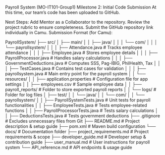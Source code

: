 Payroll System (MO-IT101-Group1)
Milestone 2: Initial Code Submission
At this time, our team’s code has been uploaded to GitHub.

Next Steps:
Add Mentor as a Collaborator to the repository.
Review the project rubric to ensure completeness.
Submit the GitHub repository link individually in Camu.
Submission Format (for Camu):

PayrollSystem/
├── src/
│   ├── main/
│   │   ├── java/
│   │   │   └── com/
│   │   │       └── payrollsystem/
│   │   │           ├── Attendance.java            # Tracks employee attendance
│   │   │           ├── Employee.java              # Stores employee details
│   │   │           ├── PayrollProcessor.java      # Handles salary calculations
│   │   │           ├── GovernmentDeductions.java  # Computes SSS, Pag-IBIG, PhilHealth, Tax
│   │   │           ├── TestCases.java             # Contains test cases for validation
│   │   │           ├── payrollsystem.java         # Main entry point for the payroll system
│   │   └── resources/
│   │       ├── application.properties             # Configuration file for app settings
│   │       ├── employees.csv                      # Sample employee data
│   │       ├── payroll_reports/                   # Folder to store exported payroll reports
│   │       └── logs/                              # Folder for log files
│   ├── test/
│   │   └── java/
│   │       └── com/
│   │           └── payrollsystem/
│   │               ├── PayrollSystemTests.java    # Unit tests for payroll functionalities
│   │               ├── EmployeeTests.java         # Tests employee-related functions
│   │               ├── PayrollProcessorTests.java # Tests salary calculations
│   │               ├── DeductionsTests.java       # Tests government deductions
├── .gitignore                                     # Excludes unnecessary files from Git
├── README.md                                      # Project description & setup guide
├── pom.xml                                        # Maven build configuration
└── docs/                                          # Documentation folder
    ├── project_requirements.md                    # Project requirements & scope
    ├── developer_guide.md                         # Developer setup & contribution guide
    ├── user_manual.md                             # User instructions for payroll system
    └── API_reference.md                           # API endpoints & usage guide
